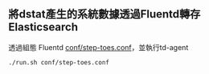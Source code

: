 
## 將dstat產生的系統數據透過Fluentd轉存Elasticsearch

透過組態 Fluentd [conf/step-toes.conf](../conf/step-toes.conf)，並執行td-agent
```shell
./run.sh conf/step-toes.conf
```